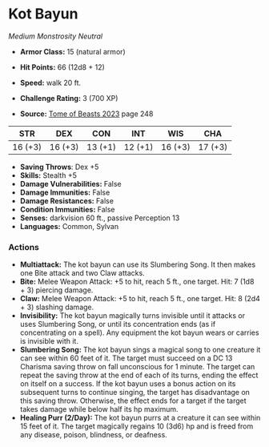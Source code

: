 # Kot Bayun

*Medium* *Monstrosity* *Neutral*

- **Armor Class:** 15 (natural armor)
- **Hit Points:** 66 (12d8 + 12)
- **Speed:** walk 20 ft.

- **Challenge Rating:** 3 (700 XP)
- **Source:** [Tome of Beasts 2023](https://koboldpress.com/kpstore/product/tome-of-beasts-1-2023-edition/) page 248

| STR | DEX | CON | INT | WIS | CHA |
| --- | --- | --- | --- | --- | --- |
| 16 (+3) | 16 (+3) | 13 (+1) | 12 (+1) | 16 (+3) | 17 (+3) |

- **Saving Throws**: Dex +5
- **Skills:** Stealth +5
- **Damage Vulnerabilities:** False
- **Damage Immunities:** False
- **Damage Resistances:** False
- **Condition Immunities:** False
- **Senses:** darkvision 60 ft., passive Perception 13
- **Languages:** Common, Sylvan

### Actions

- **Multiattack:** The kot bayun can use its Slumbering Song. It then makes one Bite attack and two Claw attacks.
- **Bite:** Melee Weapon Attack: +5 to hit, reach 5 ft., one target. Hit: 7 (1d8 + 3) piercing damage.
- **Claw:** Melee Weapon Attack: +5 to hit, reach 5 ft., one target. Hit: 8 (2d4 + 3) slashing damage.
- **Invisibility:** The kot bayun magically turns invisible until it attacks or uses Slumbering Song, or until its concentration ends (as if concentrating on a spell). Any equipment the kot bayun wears or carries is invisible with it.
- **Slumbering Song:** The kot bayun sings a magical song to one creature it can see within 60 feet of it. The target must succeed on a DC 13 Charisma saving throw on fall unconscious for 1 minute. The target can repeat the saving throw at the end of each of its turns, ending the effect on itself on a success. If the kot bayun uses a bonus action on its subsequent turns to continue singing, the target has disadvantage on this saving throw. Otherwise, the effect ends for a target if the target takes damage while below half its hp maximum.
- **Healing Purr (2/Day):** The kot bayun purrs at a creature it can see within 15 feet of it. The target magically regains 10 (3d6) hp and is freed from any disease, poison, blindness, or deafness.

